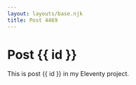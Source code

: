 ```yaml
---
layout: layouts/base.njk
title: Post 4469
---
```


# Post {{ id }}

This is post {{ id }} in my Eleventy project.
